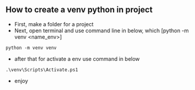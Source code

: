 ## How to create a venv python in project

- First, make a folder for a project
- Next, open terminal and use command line in below, which [python -m venv <name_env>]
```
python -m venv venv
```
- after that for activate a env use command in below
```
.\venv\Scripts\Activate.ps1   
```
- enjoy
